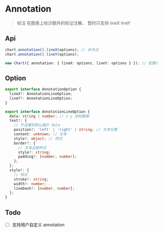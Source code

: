 # Annotation

> 标注 在图表上标识额外的标记注解， 暂时只支持 lineX lineY

## Api

```ts
chart.annotation().lineX(options); // 命令式
chart.annotation().lineY(options);

new Chart({ annotation: { lineX: options, lineY: options } }); // 配置式
```

## Option

```ts
export interface AnnotationOption {
  lineX?: AnnotationLineOption;
  lineY?: AnnotationLineOption;
}

export interface AnnotationLineOption {
  data: string | number; // x y 坐标数据
  text?: {
    // 不设置则默认展示 data
    position?: 'left' | 'right' | string; // 文本位置
    content: unknown; // 文本
    style?: object; // 样式
    border?: {
      // 文本边框样式
      style?: string;
      padding?: [number, number];
    };
  };
  style?: {
    // 样式
    stroke?: string;
    width?: number;
    lineDash?: [number, number];
  };
}
```

## Todo

- [ ] 支持用户自定义 annotation
